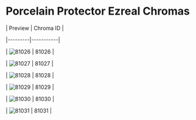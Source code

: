 # Porcelain Protector Ezreal Chromas


| Preview | Chroma ID |

|---------|-----------|

| ![81026](https://raw.communitydragon.org/latest/plugins/rcp-be-lol-game-data/global/default/v1/champion-chroma-images/81/81026.png) | 81026 |

| ![81027](https://raw.communitydragon.org/latest/plugins/rcp-be-lol-game-data/global/default/v1/champion-chroma-images/81/81027.png) | 81027 |

| ![81028](https://raw.communitydragon.org/latest/plugins/rcp-be-lol-game-data/global/default/v1/champion-chroma-images/81/81028.png) | 81028 |

| ![81029](https://raw.communitydragon.org/latest/plugins/rcp-be-lol-game-data/global/default/v1/champion-chroma-images/81/81029.png) | 81029 |

| ![81030](https://raw.communitydragon.org/latest/plugins/rcp-be-lol-game-data/global/default/v1/champion-chroma-images/81/81030.png) | 81030 |

| ![81031](https://raw.communitydragon.org/latest/plugins/rcp-be-lol-game-data/global/default/v1/champion-chroma-images/81/81031.png) | 81031 |